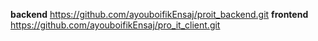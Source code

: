 **backend**
https://github.com/ayouboifikEnsaj/proit_backend.git
**frontend**
https://github.com/ayouboifikEnsaj/pro_it_client.git
